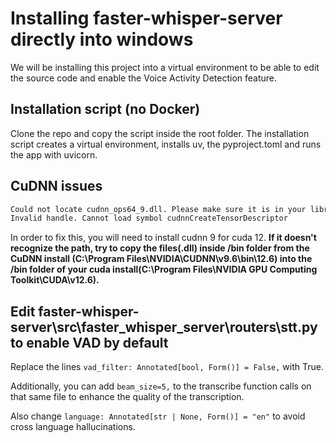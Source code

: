 # Installing faster-whisper-server directly into windows

We will be installing this project into a virtual environment to be able to edit the source code and enable the Voice Activity Detection feature.

## Installation script (no Docker)

Clone the repo and copy the script inside the root folder. The installation script creates a virtual environment, installs uv, the pyproject.toml and runs the app with uvicorn.

## CuDNN issues

```bash
Could not locate cudnn_ops64_9.dll. Please make sure it is in your library path!
Invalid handle. Cannot load symbol cudnnCreateTensorDescriptor
```

In order to fix this, you will need to install cudnn 9 for cuda 12. **If it doesn't recognize the path, try to copy the files(.dll) inside /bin folder from the CuDNN install (C:\Program Files\NVIDIA\CUDNN\v9.6\bin\12.6) into the /bin folder of your cuda install(C:\Program Files\NVIDIA GPU Computing Toolkit\CUDA\v12.6).**

## Edit faster-whisper-server\src\faster_whisper_server\routers\stt.py to enable VAD by default

Replace the lines `vad_filter: Annotated[bool, Form()] = False,` with True.

Additionally, you can add `beam_size=5,` to the transcribe function calls on that same file to enhance the quality of the transcription.

Also change `language: Annotated[str | None, Form()] = "en"` to avoid cross language hallucinations.
